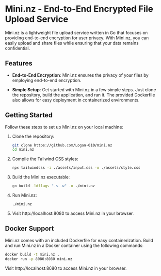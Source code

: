# Mini.nz - End-to-End Encrypted File Upload Service

Mini.nz is a lightweight file upload service written in Go that focuses on providing end-to-end encryption for user privacy. With Mini.nz, you can easily upload and share files while ensuring that your data remains confidential.

## Features

- **End-to-End Encryption**: Mini.nz ensures the privacy of your files by employing end-to-end encryption.

- **Simple Setup**: Get started with Mini.nz in a few simple steps. Just clone the repository, build the application, and run it. The provided Dockerfile also allows for easy deployment in containerized environments.

## Getting Started

Follow these steps to set up Mini.nz on your local machine:

1. Clone the repository:

    ```bash
    git clone https://github.com/Logan-010/mini.nz
    cd mini.nz
    ```

2. Compile the Tailwind CSS styles:

    ```bash
    npx tailwindcss -i ./assets/input.css -o ./assets/style.css
    ```

3. Build the Mini.nz executable:

    ```bash
    go build -ldflags "-s -w" -o ./mini.nz
    ```

4. Run Mini.nz:

    ```bash
    ./mini.nz
    ```

5. Visit http://localhost:8080 to access Mini.nz in your browser.

## Docker Support

Mini.nz comes with an included Dockerfile for easy containerization. Build and run Mini.nz in a Docker container using the following commands:

```bash
docker build -t mini.nz .
docker run -p 8080:8080 mini.nz
```

Visit http://localhost:8080 to access Mini.nz in your browser.